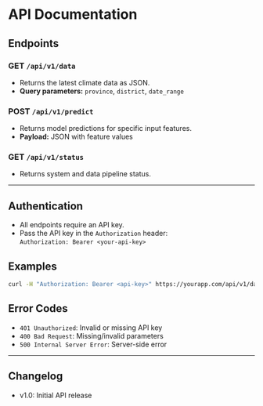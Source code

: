 # API Documentation

## Endpoints

### GET `/api/v1/data`
- Returns the latest climate data as JSON.
- **Query parameters:** `province`, `district`, `date_range`

### POST `/api/v1/predict`
- Returns model predictions for specific input features.
- **Payload:** JSON with feature values

### GET `/api/v1/status`
- Returns system and data pipeline status.

---

## Authentication

- All endpoints require an API key.
- Pass the API key in the `Authorization` header:  
  `Authorization: Bearer <your-api-key>`

## Examples

```bash
curl -H "Authorization: Bearer <api-key>" https://yourapp.com/api/v1/data?province=Bagmati
```

## Error Codes

- `401 Unauthorized`: Invalid or missing API key
- `400 Bad Request`: Missing/invalid parameters
- `500 Internal Server Error`: Server-side error

---

## Changelog

- v1.0: Initial API release